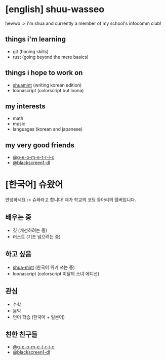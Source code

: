 # [english] shuu-wasseo
hewwo :> i'm shua and currently a member of my school's infocomm club!

## things i'm learning
- git (honing skills)
- rust (going beyond the mere basics)

## things i hope to work on
- [shuamint](https://github.com/shuu-wasseo/shuamint) (writing korean edition)
- loonascript (colorscript but loona)

## my interests
- math
- music
- languages (korean and japanese)

## my very good friends
- [@g-e-o-m-e-t-r-i-c](https://github.com/g-e-o-m-e-t-r-i-c)
- [@blackscreen1-dl](https://github.com/blackscreen1-dl)


# [한국어] 슈왔어
안녕하세요 :> 슈와라고 합니다! 제가 학교의 코딩 동아리의 멤버입니다.

## 배우는 중
- 깃 (개선하려는 중)
- 러스트 (기초 넘으려는 중)

## 하고 싶음
- [shua-mint](https://github.com/shuu-wasseo/shuamint) (한국어 위키 쓰는 중)
- loonascript (colorscript 이달의 소녀 에디션)

## 관심
- 수학
- 음악
- 언어 학습 (한국어 + 일본어)

## 친한 친구들
- [@g-e-o-m-e-t-r-i-c](https://github.com/g-e-o-m-e-t-r-i-c)
- [@blackscreen1-dl](https://github.com/blackscreen1-dl)

